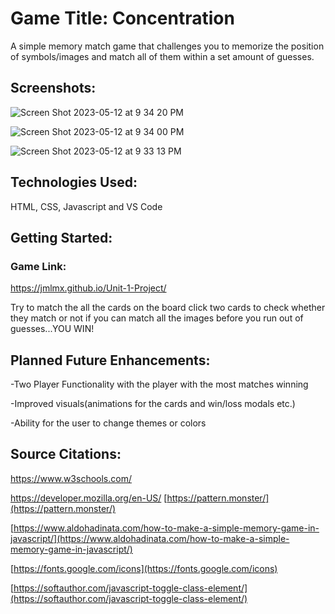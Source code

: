 # Game Title: Concentration  
A simple memory match game that challenges you to memorize the position of symbols/images and match all of them within a set amount of guesses.

## Screenshots:  
![Screen Shot 2023-05-12 at 9 34 20 PM](https://github.com/jmlmx/Unit-1-Project/assets/128641987/725a7d31-00c4-4706-8e31-989e16bc4cb2)

![Screen Shot 2023-05-12 at 9 34 00 PM](https://github.com/jmlmx/Unit-1-Project/assets/128641987/2b0694a7-2e52-42b3-8214-0bf514993a30)

![Screen Shot 2023-05-12 at 9 33 13 PM](https://github.com/jmlmx/Unit-1-Project/assets/128641987/972093b7-e3b6-402a-bfe7-521037b71b87)

## Technologies Used:  
HTML, CSS, Javascript and VS Code

## Getting Started:  

### Game Link:

https://jmlmx.github.io/Unit-1-Project/

Try to match the all the cards on the board
click  two cards to check whether they match or not if you can match all the images before you run out of guesses...YOU WIN!

## Planned Future Enhancements:  
-Two Player Functionality with the player with the most matches winning

-Improved visuals(animations for the cards and win/loss modals etc.)

-Ability for the user to change themes or colors



 ## **Source Citations:**

https://www.w3schools.com/

https://developer.mozilla.org/en-US/
[https://pattern.monster/](https://pattern.monster/)

[https://www.aldohadinata.com/how-to-make-a-simple-memory-game-in-javascript/](https://www.aldohadinata.com/how-to-make-a-simple-memory-game-in-javascript/)

[https://fonts.google.com/icons](https://fonts.google.com/icons)

[https://softauthor.com/javascript-toggle-class-element/](https://softauthor.com/javascript-toggle-class-element/)